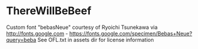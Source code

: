 # ThereWillBeBeef

Custom font "bebasNeue" courtesy of Ryoichi Tsunekawa via http://fonts.google.com - 
https://fonts.google.com/specimen/Bebas+Neue?query=beba
See OFL.txt in assets dir for license information
